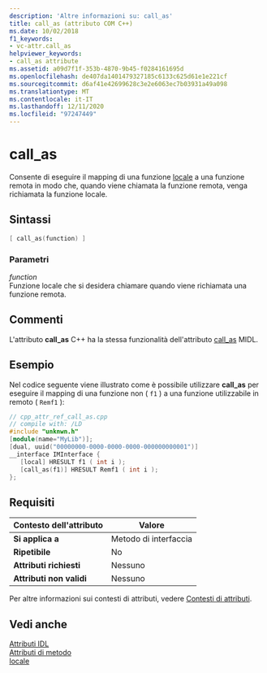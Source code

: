 ```yaml
---
description: 'Altre informazioni su: call_as'
title: call_as (attributo COM C++)
ms.date: 10/02/2018
f1_keywords:
- vc-attr.call_as
helpviewer_keywords:
- call_as attribute
ms.assetid: a09d7f1f-353b-4870-9b45-f0284161695d
ms.openlocfilehash: de407da1401479327185c6133c625d61e1e221cf
ms.sourcegitcommit: d6af41e42699628c3e2e6063ec7b03931a49a098
ms.translationtype: MT
ms.contentlocale: it-IT
ms.lasthandoff: 12/11/2020
ms.locfileid: "97247449"
---
```

# <a name="call_as"></a>call_as

Consente di eseguire il mapping di una funzione [locale](local-cpp.md) a una funzione remota in modo che, quando viene chiamata la funzione remota, venga richiamata la funzione locale.

## <a name="syntax"></a>Sintassi

```cpp
[ call_as(function) ]
```

### <a name="parameters"></a>Parametri

*function*<br/>
Funzione locale che si desidera chiamare quando viene richiamata una funzione remota.

## <a name="remarks"></a>Commenti

L'attributo **call_as** C++ ha la stessa funzionalità dell'attributo [call_as](/windows/win32/Midl/call-as) MIDL.

## <a name="example"></a>Esempio

Nel codice seguente viene illustrato come è possibile utilizzare **call_as** per eseguire il mapping di una funzione non ( `f1` ) a una funzione utilizzabile in remoto ( `Remf1` ):

```cpp
// cpp_attr_ref_call_as.cpp
// compile with: /LD
#include "unknwn.h"
[module(name="MyLib")];
[dual, uuid("00000000-0000-0000-0000-000000000001")]
__interface IMInterface {
   [local] HRESULT f1 ( int i );
   [call_as(f1)] HRESULT Remf1 ( int i );
};
```

## <a name="requirements"></a>Requisiti

| Contesto dell'attributo | Valore |
|-|-|
|**Si applica a**|Metodo di interfaccia|
|**Ripetibile**|No|
|**Attributi richiesti**|Nessuno|
|**Attributi non validi**|Nessuno|

Per altre informazioni sui contesti di attributi, vedere [Contesti di attributi](cpp-attributes-com-net.md#contexts).

## <a name="see-also"></a>Vedi anche

[Attributi IDL](idl-attributes.md)<br/>
[Attributi di metodo](method-attributes.md)<br/>
[locale](local-cpp.md)
